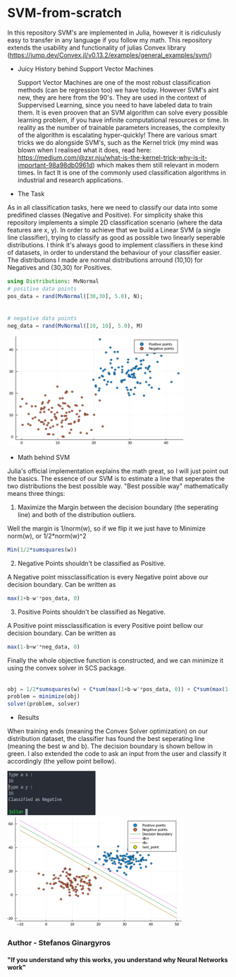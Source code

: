 # SVM-from-scratch


In this repository SVM's are implemented in Julia, however it is ridiculusly easy to transfer in any language if you follow my math.
This repository extends the usability and functionality of julias Convex library (https://jump.dev/Convex.jl/v0.13.2/examples/general_examples/svm/)


* Juicy History behind Support Vector Machines 

   Support Vector Machines are one of the most robust classification methods (can be regression too) we have today. 
However SVM's aint new, they are here from the 90's. They are used in the context of Suppervised Learning, since you need to have labeled data to train them.
It is even prooven that an SVM algorithm can solve every possible learning problem, if you have infinite computational resources or time. In reality as the number of trainable parameters increases, the complexity of the algorithm is escalating hyper-quickly! There are various smart tricks we do alongside SVM's, such as the Kernel trick (my mind
was blown when I realised what it does, read here: https://medium.com/@zxr.nju/what-is-the-kernel-trick-why-is-it-important-98a98db0961d) which makes them still relevant in modern times. In fact It is one of the commonly used classification algorithms in industrial and research applications.



* The Task

As in all classification tasks, here we need to classify our data into some predifined classes (Negative and Positive). For simplicity shake this repository implements a simple 
2D classification scenario (where the data features are x, y). In order to achieve that we build a Linear SVM (a single line classifier), trying to classify as good as possible
two linearly seperable distributions. I think it's always good to implement classifiers in these kind of datasets, in order to understand the behaviour of your classifier
easier. The distributions I made are normal distributions arround (10,10) for Negatives and (30,30) for Positives. 

```julia
using Distributions: MvNormal
# positive data points
pos_data = rand(MvNormal([30,30], 5.0), N);


# negative data points
neg_data = rand(MvNormal([10, 10], 5.0), M)
```

<img src="https://github.com/stefgina/svm-from-scratch/blob/main/imgs/distributions.png" width=400 height=250>


* Math behind SVM

Julia's official implementation explains the math great, so I will just point out the basics. The essence of our SVM is to estimate a line that seperates the two distributions
the best possible way. "Best possible way" mathematically means three things:

1. Maximize the Margin between the decision boundary (the seperating line) and both of the distribution outliers.

Well the margin is 1/norm(w), so if we flip it we just have to Minimize norm(w), or 1/2*norm(w)^2

```julia
Min(1/2*sumsquares(w))
```

2. Negative Points shouldn't be classified as Positive.

A Negative point missclassification is every Negative point above our decision boundary. Can be written as 

```julia
max(1+b-w'*pos_data, 0)
```


3. Positive Points shouldn't be classified as Negative.

A Positive point missclassification is every Positive point bellow our decision boundary. Can be written as 

```julia
max(1-b+w'*neg_data, 0)
```

Finally the whole objective function is constructed, and we can minimize it using the convex solver in SCS package.

```julia

obj = 1/2*sumsquares(w) + C*sum(max(1+b-w'*pos_data, 0)) + C*sum(max(1-b+w'*neg_data, 0))
problem = minimize(obj)
solve!(problem, solver)

```


* Results

When training ends (meaning the Convex Solver optimization) on our distribution dataset, the classifier has found the best seperating line (meaning the best w and b).
The decision boundary is shown bellow in green. I also extended the code to ask an input from the user and classify it accordingly (the yellow point bellow).



<img src="https://github.com/stefgina/svm-from-scratch/blob/main/imgs/julia.png" width=200 height=100> 
<img src="https://github.com/stefgina/svm-from-scratch/blob/main/imgs/classified.png" width=400 height=250>








### Author - Stefanos Ginargyros
#### "If you understand why this works, you understand why Neural Networks work"












